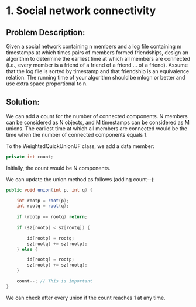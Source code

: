 # 1. Social network connectivity

**Problem Description:**
------------------------
Given a social network containing n members and a log file containing m timestamps at which times pairs of members formed friendships, design an algorithm to determine the earliest time at which all members are connected (i.e., every member is a friend of a friend of a friend ... of a friend). Assume that the log file is sorted by timestamp and that friendship is an equivalence relation. The running time of your algorithm should be mlogn or better and use extra space proportional to n.


**Solution:**
--------------
We can add a count for the number of connected components. N members can be considered as N objects, and M timestamps can be considered as M unions. The earliest time at which all members are connected would be the time when the number of connected components equals 1.

To the WeightedQuickUnionUF class, we add a data member:
```java
private int count;
```

Initially, the count would be N components.

We can update the union method as follows (adding count--):
```java
public void union(int p, int q) {

	int rootp = root(p);
	int rootq = root(q);
	
	if (rootp == rootq) return;
	
	if (sz[rootp] < sz[rootq]) {

		id[rootp] = rootq;
		sz[rootq] += sz[rootp];
	} else {

		id[rootq] = rootp;
		sz[rootp] += sz[rootq];
	}

	count--; // This is important
}
```

We can check after every union if the count reaches 1 at any time.
